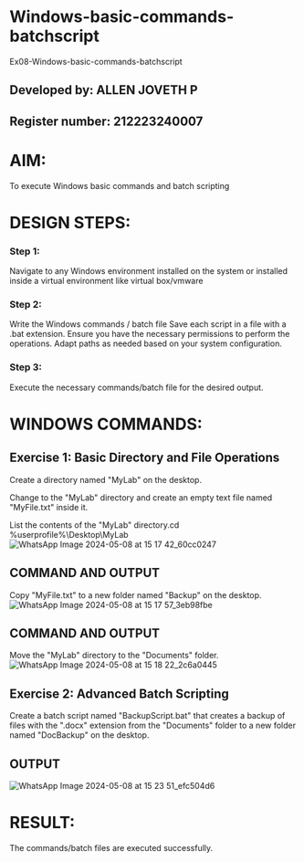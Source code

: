 # Windows-basic-commands-batchscript
Ex08-Windows-basic-commands-batchscript

## Developed by: ALLEN JOVETH P
## Register number: 212223240007
 
# AIM:
To execute Windows basic commands and batch scripting

# DESIGN STEPS:

### Step 1:

Navigate to any Windows environment installed on the system or installed inside a virtual environment like virtual box/vmware 

### Step 2:

Write the Windows commands / batch file
Save each script in a file with a .bat extension.
Ensure you have the necessary permissions to perform the operations.
Adapt paths as needed based on your system configuration.
### Step 3:

Execute the necessary commands/batch file for the desired output. 




# WINDOWS COMMANDS:
## Exercise 1: Basic Directory and File Operations
Create a directory named "MyLab" on the desktop.

Change to the "MyLab" directory and create an empty text file named "MyFile.txt" inside it.

List the contents of the "MyLab" directory.cd %userprofile%\Desktop\MyLab
![WhatsApp Image 2024-05-08 at 15 17 42_60cc0247](https://github.com/allenjoveth/Windows-basic-commands-batchscript/assets/139422287/d56f6ad0-26c5-4627-a582-0d63f44479de)


## COMMAND AND OUTPUT

Copy "MyFile.txt" to a new folder named "Backup" on the desktop.
![WhatsApp Image 2024-05-08 at 15 17 57_3eb98fbe](https://github.com/allenjoveth/Windows-basic-commands-batchscript/assets/139422287/e3f87662-464b-47ea-ac39-5a23678cbdcc)


## COMMAND AND OUTPUT

Move the "MyLab" directory to the "Documents" folder. 
![WhatsApp Image 2024-05-08 at 15 18 22_2c6a0445](https://github.com/allenjoveth/Windows-basic-commands-batchscript/assets/139422287/e285ca50-6d13-466f-9992-2e2a84161992)


## Exercise 2: Advanced Batch Scripting
Create a batch script named "BackupScript.bat" that creates a backup of files with the ".docx" extension from the "Documents" folder to a new folder named "DocBackup" on the desktop.

## OUTPUT

![WhatsApp Image 2024-05-08 at 15 23 51_efc504d6](https://github.com/allenjoveth/Windows-basic-commands-batchscript/assets/139422287/5d760a32-ed64-4522-acb7-89fa2231dceb)

# RESULT:
The commands/batch files are executed successfully.

